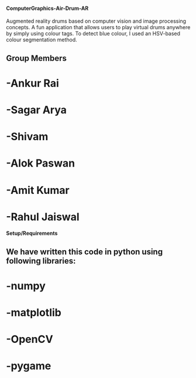 #### ComputerGraphics-Air-Drum-AR

Augmented reality drums based on computer vision and image processing concepts. A fun application that allows users to play virtual drums anywhere by simply using colour tags. To detect blue colour, I used an HSV-based colour segmentation method.

## **Group Members**

# -Ankur Rai 
# -Sagar Arya
# -Shivam
# -Alok Paswan
# -Amit Kumar
# -Rahul Jaiswal



#### **Setup/Requirements**

## We have written this code in python using following libraries:

# -numpy
# -matplotlib
# -OpenCV
# -pygame

